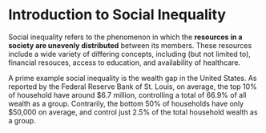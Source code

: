 # Introduction to Social Inequality
Social inequality refers to the phenomenon in which the **resources in a society are unevenly distributed** between its members. These resources include a wide variety of differing concepts, including (but not limited to), financial resouces, access to education, and availability of healthcare.

A prime example social inequality is the wealth gap in the United States. As reported by the Federal Reserve Bank of St. Louis, on average, the top 10% of household have around $6.7 million, controlling a total of 66.9% of all wealth as a group. Contrarily, the bottom 50% of households have only $50,000 on average, and control just 2.5% of the total household wealth as a group. 

